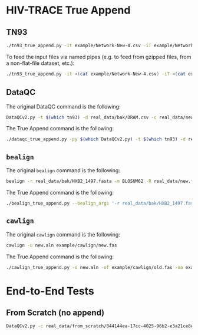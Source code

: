 # HIV-TRACE True Append

## TN93

```bash
./tn93_true_append.py -it example/Network-New-4.csv -iT example/Network-New-3.csv -iD example/Network-New-3.tn93.csv | pigz -9 -p 8 > tmp.tn93.csv.gz
```

To feed the input files via named pipes (e.g. to feed from gzipped files, from a non-flat-file dataset, etc.):

```bash
./tn93_true_append.py -it <(cat example/Network-New-4.csv) -iT <(cat example/Network-New-3.csv) -iD <(cat example/Network-New-3.tn93.csv) | pigz -9 -p 8 > tmp.tn93.csv.gz
```

## DataQC

The original DataQC command is the following:

```bash
DataQCv2.py -t $(which tn93) -d real_data/bak/DRAM.csv -c real_data/new_orig.csv
```

The True Append command is the following:

```bash
./dataqc_true_append.py -py $(which DataQCv2.py) -t $(which tn93) -d real_data/bak/DRAM.csv -c real_data/new_orig.csv -oc real_data/old_orig.csv -of real_data/output/old_orig.csv.fasta -f real_data/new_orig.fasta -or real_data/output/old_orig.full_report.csv
```

## `bealign`

The original `bealign` command is the following:

```bash
bealign -r real_data/bak/HXB2_1497.fasta -m BLOSUM62 -R real_data/new.fasta real_data/new.bam
```

The True Append command is the following:

```bash
./bealign_true_append.py --bealign_args '-r real_data/bak/HXB2_1497.fasta -m BLOSUM62 -R' -of real_data/old.fasta -ob real_data/old.bam real_data/new.fasta real_data/new.true_append.bam
```

## `cawlign`

The original `cawlign` command is the following:

```bash
cawlign -o new.aln example/cawlign/new.fas
```

The True Append command is the following:

```bash
./cawlign_true_append.py -o new.aln -of example/cawlign/old.fas -oa example/cawlign/old.aln example/cawlign/new.fas
```

# End-to-End Tests

## From Scratch (no append)

```bash
DataQCv2.py -c real_data/from_scratch/844144ea-17cc-4025-96b2-e3a21ce8e3fd_orig.csv -d real_data/from_scratch/DRAM.csv -f real_data/from_scratch/844144ea-17cc-4025-96b2-e3a21ce8e3fd.fasta -t $(which tn93) > real_data/from_scratch/844144ea-17cc-4025-96b2-e3a21ce8e3fd.dataqc.log
```
